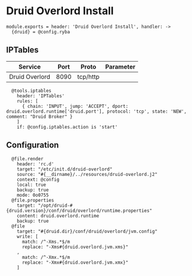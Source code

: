 
# Druid Overlord Install

    module.exports = header: 'Druid Overlord Install', handler: ->
      {druid} = @config.ryba

## IPTables

| Service           | Port | Proto    | Parameter                   |
|-------------------|------|----------|-----------------------------|
| Druid Overlord    | 8090 | tcp/http |                             |

      @tools.iptables
        header: 'IPTables'
        rules: [
          { chain: 'INPUT', jump: 'ACCEPT', dport: druid.overlord.runtime['druid.port'], protocol: 'tcp', state: 'NEW', comment: "Druid Broker" }
        ]
        if: @config.iptables.action is 'start'

## Configuration

      @file.render
        header: 'rc.d'
        target: "/etc/init.d/druid-overlord"
        source: "#{__dirname}/../resources/druid-overlord.j2"
        context: @config
        local: true
        backup: true
        mode: 0o0755
      @file.properties
        target: "/opt/druid-#{druid.version}/conf/druid/overlord/runtime.properties"
        content: druid.overlord.runtime
        backup: true
      @file
        target: "#{druid.dir}/conf/druid/overlord/jvm.config"
        write: [
          match: /^-Xms.*$/m
          replace: "-Xms#{druid.overlord.jvm.xms}"
        ,
          match: /^-Xmx.*$/m
          replace: "-Xmx#{druid.overlord.jvm.xmx}"
        ]
